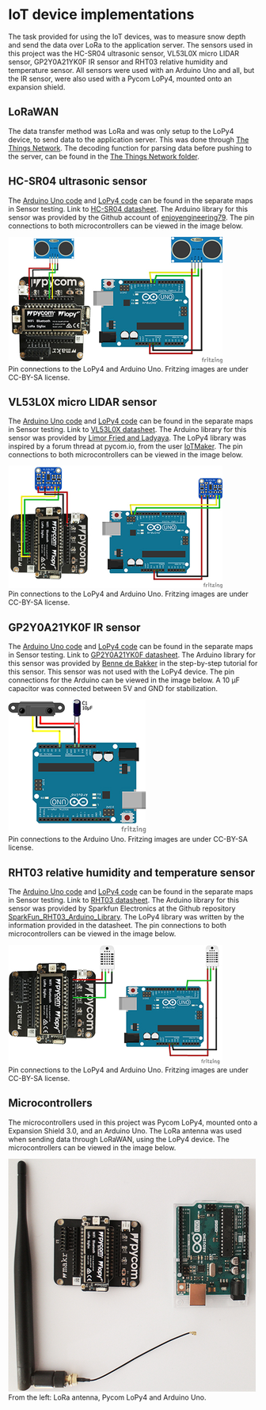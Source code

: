 # IoT device implementations
The task provided for using the IoT devices, was to measure snow depth and send the data over LoRa to the application server. The sensors used in this project was the HC-SR04 ultrasonic sensor, VL53L0X micro LIDAR sensor, GP2Y0A21YK0F IR sensor and RHT03 relative humidity and temperature sensor. All sensors were used with an Arduino Uno and all, but the IR sensor, were also used with a Pycom LoPy4, mounted onto an expansion shield. 

## LoRaWAN
The data transfer method was LoRa and was only setup to the LoPy4 device, to send data to the application server. This was done through [The Things Network](https://www.thethingsnetwork.org/). The decoding function for parsing data before pushing to the server, can be found in the [The Things Network folder](/Sensor/The%20Things%20Network).

## HC-SR04 ultrasonic sensor
The [Arduino Uno code](/Sensor/Sensor%20testing/Arduino) and [LoPy4 code](/Sensor/Sensor%20testing/LoPy/lib) can be found in the separate maps in Sensor testing. Link to [HC-SR04 datasheet](https://cdn.sparkfun.com/datasheets/Sensors/Proximity/HCSR04.pdf). The Arduino library for this sensor was provided by the Github account of [enjoyengineering79](https://github.com/enjoyneering/). The pin connections to both microcontrollers can be viewed in the image below.

![Pin connections to the LoPy4 and Arduino Uno. Fritzing images are under CC-BY-SA license.](/Sensor/img/hc_sr04.jpg)
<br>
Pin connections to the LoPy4 and Arduino Uno. Fritzing images are under CC-BY-SA license.

## VL53L0X micro LIDAR sensor
The [Arduino Uno code](/Sensor/Sensor%20testing/Arduino) and [LoPy4 code](/Sensor/Sensor%20testing/LoPy/lib) can be found in the separate maps in Sensor testing. Link to [VL53L0X datasheet](https://cdn-learn.adafruit.com/downloads/pdf/adafruit-vl53l0x-micro-lidar-distance-sensor-breakout.pdf). The Arduino library for this sensor was provided by [Limor Fried and Ladyaya](https://github.com/adafruit/Adafruit_VL53L0X). The LoPy4 library was inspired by a forum thread at pycom.io, from the user [IoTMaker](https://forum.pycom.io/topic/1453/i2c-sensor-with-wipy2/20). The pin connections to both microcontrollers can be viewed in the image below.

![Pin connections to the LoPy4 and Arduino Uno. Fritzing images are under CC-BY-SA license.](/Sensor/img/vl53l0x.jpg)
<br>
Pin connections to the LoPy4 and Arduino Uno. Fritzing images are under CC-BY-SA license.

## GP2Y0A21YK0F IR sensor
The [Arduino Uno code](/Sensor/Sensor%20testing/Arduino) and [LoPy4 code](/Sensor/Sensor%20testing/LoPy/lib) can be found in the separate maps in Sensor testing. Link to [GP2Y0A21YK0F datasheet](https://global.sharp/products/device/lineup/data/pdf/datasheet/gp2y0a21yk_e.pdf). The Arduino library for this sensor was provided by [Benne de Bakker](https://www.makerguides.com/sharp-gp2y0a21yk0f-ir-distance-sensor-arduino-tutorial/) in the step-by-step tutorial for this sensor. This sensor was not used with the LoPy4 device. The pin connections for the Arduino can be viewed in the image below. A 10 µF capacitor was connected between 5V and GND for stabilization. 

![Pin connections to the Arduino Uno. Fritzing images are under CC-BY-SA license.](/Sensor/img/GP2Y0A21YK0F.jpg)
<br>
Pin connections to the Arduino Uno. Fritzing images are under CC-BY-SA license.

## RHT03 relative humidity and temperature sensor
The [Arduino Uno code](/Sensor/Sensor%20testing/Arduino) and [LoPy4 code](/Sensor/Sensor%20testing/LoPy/lib) can be found in the separate maps in Sensor testing. Link to [RHT03 datasheet](https://cdn.sparkfun.com/datasheets/Sensors/Weather/RHT03.pdf). The Arduino library for this sensor was provided by Sparkfun Electronics at the Github repository [SparkFun_RHT03_Arduino_Library](https://github.com/sparkfun/SparkFun_RHT03_Arduino_Library/). The LoPy4 library was written by the information provided in the datasheet. The pin connections to both microcontrollers can be viewed in the image below.

![Pin connections to the LoPy4 and Arduino Uno. Fritzing images are under CC-BY-SA license.](/Sensor/img/RHT03.jpg)
<br>
Pin connections to the LoPy4 and Arduino Uno. Fritzing images are under CC-BY-SA license.

## Microcontrollers
The microcontrollers used in this project was Pycom LoPy4, mounted onto a Expansion Shield 3.0, and an Arduino Uno. The LoRa antenna was used when sending data through LoRaWAN, using the LoPy4 device. The microcontrollers can be viewed in the image below.

![From the left: LoRa antenna, Pycom LoPy4 and Arduino Uno.](/Sensor/img/microcontrollers.jpg)
<br>
From the left: LoRa antenna, Pycom LoPy4 and Arduino Uno.